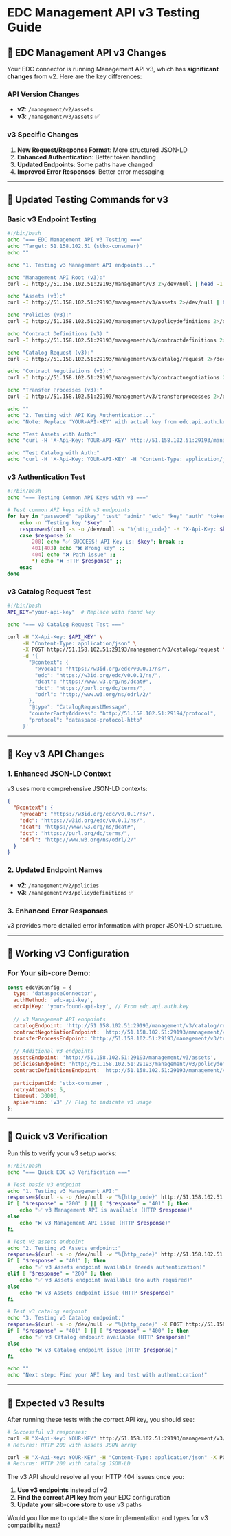 # EDC Management API v3 Testing Guide

## 🔄 EDC Management API v3 Changes

Your EDC connector is running Management API v3, which has **significant changes** from v2. Here are the key differences:

### **API Version Changes**
- **v2**: `/management/v2/assets`
- **v3**: `/management/v3/assets` ✅

### **v3 Specific Changes**
1. **New Request/Response Format**: More structured JSON-LD
2. **Enhanced Authentication**: Better token handling
3. **Updated Endpoints**: Some paths have changed
4. **Improved Error Responses**: Better error messaging

---

## 🧪 **Updated Testing Commands for v3**

### **Basic v3 Endpoint Testing**
```bash
#!/bin/bash
echo "=== EDC Management API v3 Testing ==="
echo "Target: 51.158.102.51 (stbx-consumer)"
echo ""

echo "1. Testing v3 Management API endpoints..."

echo "Management API Root (v3):"
curl -I http://51.158.102.51:29193/management/v3 2>/dev/null | head -1

echo "Assets (v3):"
curl -I http://51.158.102.51:29193/management/v3/assets 2>/dev/null | head -1

echo "Policies (v3):"  
curl -I http://51.158.102.51:29193/management/v3/policydefinitions 2>/dev/null | head -1

echo "Contract Definitions (v3):"
curl -I http://51.158.102.51:29193/management/v3/contractdefinitions 2>/dev/null | head -1

echo "Catalog Request (v3):"
curl -I http://51.158.102.51:29193/management/v3/catalog/request 2>/dev/null | head -1

echo "Contract Negotiations (v3):"
curl -I http://51.158.102.51:29193/management/v3/contractnegotiations 2>/dev/null | head -1

echo "Transfer Processes (v3):"
curl -I http://51.158.102.51:29193/management/v3/transferprocesses 2>/dev/null | head -1

echo ""
echo "2. Testing with API Key Authentication..."
echo "Note: Replace 'YOUR-API-KEY' with actual key from edc.api.auth.key"

echo "Test Assets with Auth:"
echo "curl -H 'X-Api-Key: YOUR-API-KEY' http://51.158.102.51:29193/management/v3/assets"

echo "Test Catalog with Auth:"
echo "curl -H 'X-Api-Key: YOUR-API-KEY' -H 'Content-Type: application/json' -X POST http://51.158.102.51:29193/management/v3/catalog/request -d '{...}'"
```

### **v3 Authentication Test**
```bash
#!/bin/bash
echo "=== Testing Common API Keys with v3 ==="

# Test common API keys with v3 endpoints
for key in "password" "apikey" "test" "admin" "edc" "key" "auth" "token"; do
    echo -n "Testing key '$key': "
    response=$(curl -s -o /dev/null -w "%{http_code}" -H "X-Api-Key: $key" http://51.158.102.51:29193/management/v3/assets)
    case $response in
        200) echo "✅ SUCCESS! API Key is: $key"; break ;;
        401|403) echo "❌ Wrong key" ;;
        404) echo "❌ Path issue" ;;
        *) echo "❌ HTTP $response" ;;
    esac
done
```

### **v3 Catalog Request Test**
```bash
#!/bin/bash
API_KEY="your-api-key"  # Replace with found key

echo "=== v3 Catalog Request Test ==="

curl -H "X-Api-Key: $API_KEY" \
     -H "Content-Type: application/json" \
     -X POST http://51.158.102.51:29193/management/v3/catalog/request \
     -d '{
       "@context": {
         "@vocab": "https://w3id.org/edc/v0.0.1/ns/",
         "edc": "https://w3id.org/edc/v0.0.1/ns/",
         "dcat": "https://www.w3.org/ns/dcat#",
         "dct": "https://purl.org/dc/terms/",
         "odrl": "http://www.w3.org/ns/odrl/2/"
       },
       "@type": "CatalogRequestMessage",
       "counterPartyAddress": "http://51.158.102.51:29194/protocol",
       "protocol": "dataspace-protocol-http"
     }'
```

---

## 🔧 **Key v3 API Changes**

### **1. Enhanced JSON-LD Context**
v3 uses more comprehensive JSON-LD contexts:
```json
{
  "@context": {
    "@vocab": "https://w3id.org/edc/v0.0.1/ns/",
    "edc": "https://w3id.org/edc/v0.0.1/ns/",
    "dcat": "https://www.w3.org/ns/dcat#",
    "dct": "https://purl.org/dc/terms/",
    "odrl": "http://www.w3.org/ns/odrl/2/"
  }
}
```

### **2. Updated Endpoint Names**
- **v2**: `/management/v2/policies`
- **v3**: `/management/v3/policydefinitions` ✅

### **3. Enhanced Error Responses**
v3 provides more detailed error information with proper JSON-LD structure.

---

## 📝 **Working v3 Configuration**

### **For Your sib-core Demo:**
```javascript
const edcV3Config = {
  type: 'dataspaceConnector',
  authMethod: 'edc-api-key',
  edcApiKey: 'your-found-api-key', // From edc.api.auth.key
  
  // v3 Management API endpoints
  catalogEndpoint: 'http://51.158.102.51:29193/management/v3/catalog/request',
  contractNegotiationEndpoint: 'http://51.158.102.51:29193/management/v3/contractnegotiations',
  transferProcessEndpoint: 'http://51.158.102.51:29193/management/v3/transferprocesses',
  
  // Additional v3 endpoints
  assetsEndpoint: 'http://51.158.102.51:29193/management/v3/assets',
  policiesEndpoint: 'http://51.158.102.51:29193/management/v3/policydefinitions',
  contractDefinitionsEndpoint: 'http://51.158.102.51:29193/management/v3/contractdefinitions',
  
  participantId: 'stbx-consumer',
  retryAttempts: 5,
  timeout: 30000,
  apiVersion: 'v3' // Flag to indicate v3 usage
};
```

---

## 🚀 **Quick v3 Verification**

Run this to verify your v3 setup works:

```bash
#!/bin/bash
echo "=== Quick EDC v3 Verification ==="

# Test basic v3 endpoint
echo "1. Testing v3 Management API:"
response=$(curl -s -o /dev/null -w "%{http_code}" http://51.158.102.51:29193/management/v3)
if [ "$response" = "200" ] || [ "$response" = "401" ]; then
    echo "✅ v3 Management API is available (HTTP $response)"
else
    echo "❌ v3 Management API issue (HTTP $response)"
fi

# Test v3 assets endpoint
echo "2. Testing v3 Assets endpoint:"
response=$(curl -s -o /dev/null -w "%{http_code}" http://51.158.102.51:29193/management/v3/assets)
if [ "$response" = "401" ]; then
    echo "✅ v3 Assets endpoint available (needs authentication)"
elif [ "$response" = "200" ]; then
    echo "✅ v3 Assets endpoint available (no auth required)"
else
    echo "❌ v3 Assets endpoint issue (HTTP $response)"
fi

# Test v3 catalog endpoint
echo "3. Testing v3 Catalog endpoint:"
response=$(curl -s -o /dev/null -w "%{http_code}" -X POST http://51.158.102.51:29193/management/v3/catalog/request)
if [ "$response" = "401" ] || [ "$response" = "400" ]; then
    echo "✅ v3 Catalog endpoint available (HTTP $response)"
else
    echo "❌ v3 Catalog endpoint issue (HTTP $response)"
fi

echo ""
echo "Next step: Find your API key and test with authentication!"
```

---

## 🎯 **Expected v3 Results**

After running these tests with the correct API key, you should see:

```bash
# Successful v3 responses:
curl -H "X-Api-Key: YOUR-KEY" http://51.158.102.51:29193/management/v3/assets
# Returns: HTTP 200 with assets JSON array

curl -H "X-Api-Key: YOUR-KEY" -H "Content-Type: application/json" -X POST http://51.158.102.51:29193/management/v3/catalog/request -d '{...v3 request...}'
# Returns: HTTP 200 with catalog JSON-LD
```

The v3 API should resolve all your HTTP 404 issues once you:
1. **Use v3 endpoints** instead of v2
2. **Find the correct API key** from your EDC configuration
3. **Update your sib-core store** to use v3 paths

Would you like me to update the store implementation and types for v3 compatibility next?
